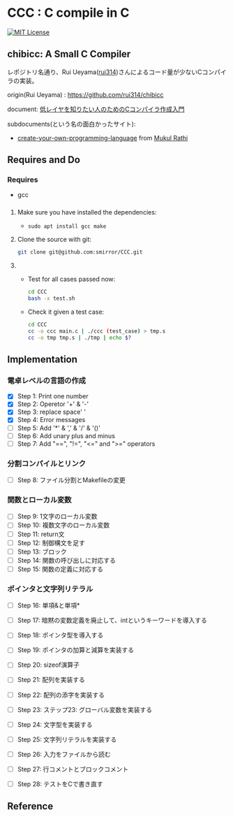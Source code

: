 # CCC : C compile in C

[![MIT License](https://img.shields.io/badge/license-MIT-blue.svg)](https://opensource.org/licenses/MIT)

## chibicc: A Small C Compiler
レポジトリ名通り、Rui Ueyama([rui314](https://github.com/rui314))さんによるコード量が少ないCコンパイラの実装。


origin(Rui Ueyama) : https://github.com/rui314/chibicc

document: [低レイヤを知りたい人のためのCコンパイラ作成入門](https://www.sigbus.info/compilerbook)

subdocuments(という名の面白かったサイト):

- [create-your-own-programming-language](https://mukulrathi.co.uk/create-your-own-programming-language/llvm-ir-cpp-api-tutorial/)
 from [Mukul Rathi](https://twitter.com/mukulrathi_)

## Requires and Do
### Requires
 - gcc
### 
1. Make sure you have installed the dependencies:
   - `sudo apt install gcc make`

2. Clone the source with git:
     ```bash
   git clone git@github.com:smirror/CCC.git
    ```
3. - Test for all cases passed now:
        ```bash
        cd CCC
        bash -x test.sh
        ```

   - Check it given a test case:
        ```bash
        cd CCC
        cc -o ccc main.c | ./ccc (test_case) > tmp.s
        cc -o tmp tmp.s | ./tmp | echo $?
        ```

## Implementation
### 電卓レベルの言語の作成
- [x]  Step 1: Print one number
- [x]  Step 2: Operetor '+' & '-'
- [x]  Step 3: replace space' '
- [x]  Step 4: Error messages
- [ ]  Step 5: Add '*' & ',' & '/' & '()'
- [ ]  Step 6: Add unary plus and minus
- [ ]  Step 7: Add "==", "!=", "<=" and ">=" operators
### 分割コンパイルとリンク
- [ ]  Step 8: ファイル分割とMakefileの変更
### 関数とローカル変数
- [ ]  Step 9: 1文字のローカル変数
- [ ]  Step 10: 複数文字のローカル変数
- [ ]  Step 11: return文
- [ ]  Step 12: 制御構文を足す
- [ ]  Step 13: ブロック
- [ ]  Step 14: 関数の呼び出しに対応する
- [ ]  Step 15: 関数の定義に対応する
### ポインタと文字列リテラル
- [ ]  Step 16: 単項&と単項*
- [ ]  Step 17: 暗黙の変数定義を廃止して、intというキーワードを導入する
- [ ]  Step 18: ポインタ型を導入する
- [ ]  Step 19: ポインタの加算と減算を実装する
- [ ]  Step 20: sizeof演算子
- [ ]  Step 21: 配列を実装する
- [ ]  Step 22: 配列の添字を実装する
- [ ]  Step 23: ステップ23: グローバル変数を実装する
- [ ]  Step 24: 文字型を実装する
- [ ]  Step 25: 文字列リテラルを実装する
- [ ]  Step 26: 入力をファイルから読む
- [ ]  Step 27: 行コメントとブロックコメント
- [ ]  Step 28: テストをCで書き直す



## Reference


